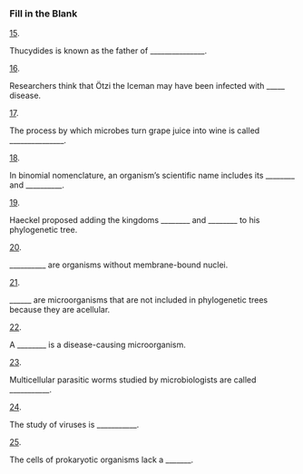 ### Fill in the Blank

[15](https://openstax.org/books/microbiology/pages/chapter-1#fs-id1171360211126-solution). 

Thucydides is known as the father of \_\_\_\_\_\_\_\_\_\_\_\_\_\_\_.

[16](https://openstax.org/books/microbiology/pages/chapter-1#fs-id1171360385165-solution). 

Researchers think that Ötzi the Iceman may have been infected with \_\_\_\_\_ disease.

[17](https://openstax.org/books/microbiology/pages/chapter-1#fs-id1171360219802-solution). 

The process by which microbes turn grape juice into wine is called \_\_\_\_\_\_\_\_\_\_\_\_\_\_\_.

[18](https://openstax.org/books/microbiology/pages/chapter-1#fs-id1171360225534-solution). 

In binomial nomenclature, an organism’s scientific name includes its \_\_\_\_\_\_\_\_ and \_\_\_\_\_\_\_\_\_\_.

[19](https://openstax.org/books/microbiology/pages/chapter-1#fs-id1171360233291-solution). 

Haeckel proposed adding the kingdoms \_\_\_\_\_\_\_\_ and \_\_\_\_\_\_\_\_ to his phylogenetic tree.

[20](https://openstax.org/books/microbiology/pages/chapter-1#fs-id1171359056517-solution). 

\_\_\_\_\_\_\_\_\_\_ are organisms without membrane-bound nuclei.

[21](https://openstax.org/books/microbiology/pages/chapter-1#fs-id1171360209140-solution). 

\_\_\_\_\_\_ are microorganisms that are not included in phylogenetic trees because they are acellular.

[22](https://openstax.org/books/microbiology/pages/chapter-1#fs-id1171359011116-solution). 

A \_\_\_\_\_\_\_\_ is a disease-causing microorganism.

[23](https://openstax.org/books/microbiology/pages/chapter-1#fs-id1171360137019-solution). 

Multicellular parasitic worms studied by microbiologists are called \_\_\_\_\_\_\_\_\_\_\_.

[24](https://openstax.org/books/microbiology/pages/chapter-1#fs-id1171360529910-solution). 

The study of viruses is \_\_\_\_\_\_\_\_\_\_\_.

[25](https://openstax.org/books/microbiology/pages/chapter-1#fs-id1171360265509-solution). 

The cells of prokaryotic organisms lack a \_\_\_\_\_\_\_.